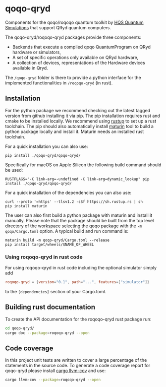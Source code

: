 # qoqo-qryd

Components for the qoqo/roqoqo quantum toolkit by [HQS Quantum Simulations](https://quantumsimulations.de) that support QRyd quantum computers.

The qoqo-qryd/roqoqo-qryd packages provide three components:

* Backends that execute a compiled qoqo QuantumProgram on QRyd hardware or simulators,
* A set of specific operations only available on QRyd hardware,
* A collection of devices, representations of the Hardware devices available in Qryd.

The `/qoqo-qryd` folder is there to provide a python interface for the implemented functionalities in `/roqoqo-qryd` (in rust).


## Installation

For the python package we recommend checking out the latest tagged version from github installing it via pip. The pip installation requires rust and cmake to be installed locally. We recommend using [rustup](https://rustup.rs) to set up a rust toolchain. The pip should also automatically install  [maturin](https://github.com/PyO3/maturin) tool to build a python package locally and install it.
Maturin needs an installed rust toolchain.

For a quick installation you can also use:

```shell
pip install ./qoqo-qryd/qoqo-qryd/
```

Specifically for macOS on Apple Silicon the following build command should be used:

```shell
RUSTFLAGS="-C link-arg=-undefined -C link-arg=dynamic_lookup" pip install ./qoqo-qryd/qoqo-qryd/
```

For a quick installation of the dependencies you can also use:

```shell
curl --proto '=https' --tlsv1.2 -sSf https://sh.rustup.rs | sh
pip install maturin
```

The user can also first build a python package with maturin and install it manually. Please note that the package should be built from the top level directory of the workspace selecting the qoqo package with the `-m qoqo/Cargo.toml` option.
A typical build and run command is:

```shell
maturin build -m qoqo-qryd/Cargo.toml --release
pip install target/wheels/$NAME_OF_WHEEL
```

### Using roqoqo-qryd in rust code

For using roqoqo-qryd in rust code including the optional simulator simply add

```toml
roqoqo-qryd = {version="0.1", path="...", features=["simulator"]}
```

to the `[dependencies]` section of your Cargo.toml.

## Building rust documentation

To create the API documentation for the roqoqo-qryd rust package run:

```bash
cd qoqo-qryd/
cargo doc --package=roqoqo-qryd --open
```

## Code coverage

In this project unit tests are written to cover a large percentage of the statements in the source code. To generate a code coverage report for qoqo-qryd please install [cargo llvm-cov](https://github.com/taiki-e/cargo-llvm-cov) and use:

```bash
cargo llvm-cov --package=roqoqo-qryd --open
```

